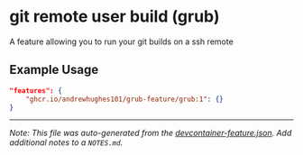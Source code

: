 
# git remote user build (grub)

A feature allowing you to run your git builds on a ssh remote

## Example Usage

```json
"features": {
    "ghcr.io/andrewhughes101/grub-feature/grub:1": {}
}
```





---

_Note: This file was auto-generated from the [devcontainer-feature.json](https://github.com/andrewhughes101/grub-feature/blob/main/src/grub/devcontainer-feature.json).  Add additional notes to a `NOTES.md`._
